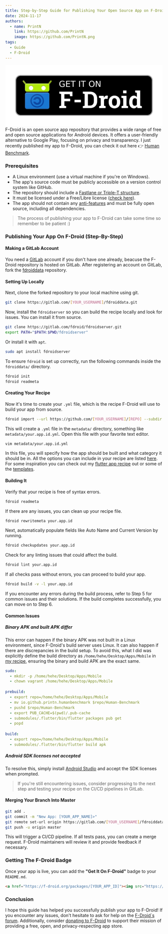 ```yaml
---
title: Step-by-Step Guide for Publishing Your Open Source App on F-Droid
date: 2024-11-17
authors:
  - name: PrintN
    link: https://github.com/PrintN
    image: https://github.com/PrintN.png
tags:
  - Guide
  - F-Droid
---
```

![Image 0](./0.webp)
F-Droid is an open source app repository that provides a wide range of free and open source applications for Android devices. It offers a user-friendly alternative to Google Play, focusing on privacy and transparency. I just recently published my app to F-Droid, you can check it out here 👉 [Human Benchmark](https://f-droid.org/en/packages/io.github.printn.humanbenchmark/).

### Prerequisites
- A Linux environment (use a virtual machine if you're on Windows).
- The app's source code must be publicly accessible on a version control system like GitHub.
- The repository should include a [Fastlane or Triple-T structure](https://f-droid.org/docs/All_About_Descriptions_Graphics_and_Screenshots/).
- It must be licensed under a Free/Libre license ([check here](https://spdx.org/licenses/)).
- The app should not contain any [anti-features](https://f-droid.org/en/docs/Anti-Features/) and must be fully open source, including all dependencies.

> The process of publishing your app to F-Droid can take some time so remember to be patient :)

### Publishing Your App On F-Droid (Step-By-Step)
#### Making a GitLab Account
You need a [GitLab](https://gitlab.com/) account if you don't have one already, beacuse the F-Droid repository is hosted on GitLab. After registering an account on GitLab, fork the [fdroiddata](https://gitlab.com/fdroid/fdroiddata/) repository.

#### Setting Up Locally
Next, clone the forked repository to your local machine using git.
```bash
git clone https://gitlab.com/[YOUR_USERNAME]/fdroiddata.git
```
Now, install the `fdroidserver` so you can build the recipe locally and look for issues. You can install it from source.
```bash
git clone https://gitlab.com/fdroid/fdroidserver.git
export PATH="$PATH:$PWD/fdroidserver"
```
Or install it with `apt`.
```bash
sudo apt install fdroidserver
```
To ensure `fdroid` is set up correctly, run the following commands inside the `fdroiddata/` directory.
```bash
fdroid init
fdroid readmeta
```

#### Creating Your Recipe
Now it's time to create your `.yml` file, which is the recipe F-Droid will use to build your app from source.
```bash
fdroid import --url https://github.com/[YOUR_USERNAME]/[REPO] --subdir app
```
This will create a `.yml` file in the `metadata/` directory, something like `metadata/your.app.id.yml`. Open this file with your favorite text editor.
```bash
vim metadata/your.app.id.yml
```
In this file, you will specify how the app should be built and what category it should be in. All the options you can include in your recipe are listed [here](https://f-droid.org/en/docs/Build_Metadata_Reference). For some inspiration you can check out my [flutter app recipe](https://gitlab.com/fdroid/fdroiddata/-/blob/5144fad9f969c2f7863a8246767fa7f7c297df6d/metadata/io.github.printn.humanbenchmark.yml) out or some of the [templates](https://gitlab.com/fdroid/fdroiddata/-/tree/master/templates).

#### Building It
Verify that your recipe is free of syntax errors.
```bash
fdroid readmeta
```
If there are any issues, you can clean up your recipe file.
```bash
fdroid rewritemeta your.app.id
```
Next, automatically populate fields like Auto Name and Current Version by running.
```bash
fdroid checkupdates your.app.id
```
Check for any linting issues that could affect the build.
```bash
fdroid lint your.app.id
```
If all checks pass without errors, you can proceed to build your app.
```bash
fdroid build -v -l your.app.id
```
If you encounter any errors during the build process, refer to Step 5 for common issues and their solutions. If the build completes successfully, you can move on to Step 6.

#### Common Issues
##### Binary APK and built APK differ
This error can happen if the binary APK was not built in a Linux environment, since F-Droid's build server uses Linux. It can also happen if there are discrepancies in the build setup. To avoid this, what I did was explicitly define the build directory as `/home/hehe/Desktop/Apps/Mobile` in [my recipe](https://gitlab.com/fdroid/fdroiddata/-/blob/5144fad9f969c2f7863a8246767fa7f7c297df6d/metadata/io.github.printn.humanbenchmark.yml), ensuring the binary and build APK are the exact same.
```yaml
sudo:
  - mkdir -p /home/hehe/Desktop/Apps/Mobile
  - chown vagrant /home/hehe/Desktop/Apps/Mobile

prebuild:
  - export repo=/home/hehe/Desktop/Apps/Mobile
  - mv io.github.printn.humanbenchmark $repo/Human-Benchmark
  - pushd $repo/Human-Benchmark
  - export PUB_CACHE=$(pwd)/.pub-cache
  - submodules/.flutter/bin/flutter packages pub get
  - popd

build:
  - export repo=/home/hehe/Desktop/Apps/Mobile
  - submodules/.flutter/bin/flutter build apk
```

##### Android SDK licenses not accepted
To resolve this, simply install [Android Studio](https://developer.android.com/studio/install#linux) and accept the SDK licenses when prompted.

> If you're still encountering issues, consider progressing to the next step and testing your recipe on the CI/CD pipelines in GitLab.

#### Merging Your Branch Into Master
```bash
git add .
git commit -m "New App: [YOUR_APP_NAME]>"
git remote set-url origin https://gitlab.com/[YOUR_USERNAME]/fdroiddata.git
git push -u origin master
```
This will trigger a CI/CD pipeline. If all tests pass, you can create a merge request. F-Droid maintainers will review it and provide feedback if necessary.

### Getting The F-Droid Badge
Once your app is live, you can add the **"Get It On F-Droid"** badge to your `README.md`.
```html
<a href="https://f-droid.org/packages/[YOUR_APP_ID]"><img src="https://f-droid.org/badge/get-it-on.png" width="20%"></a>
```

### Conclusion
I hope this guide has helped you successfully publish your app to F-Droid! If you encounter any issues, don't hesitate to ask for help on the [F-Droid`s forum](https://forum.f-droid.org/). Additionally, consider [donating to F-Droid](https://f-droid.org/en/donate/)  to support their mission of providing a free, open, and privacy-respecting app store.